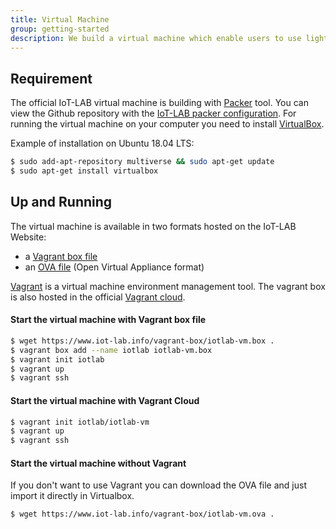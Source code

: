 ```yaml
---
title: Virtual Machine
group: getting-started
description: We build a virtual machine which enable users to use lightweight, reproducible, and portable IoT-LAB development environments. The virtual machine is configured with IoT-LAB Github repository, all command-line tools like CLI, SSH-CLI or WSCLI, toolchains compilation (arm-gcc) and much more.
---
```


## Requirement

The official IoT-LAB virtual machine is building with [Packer](https://www.packer.io/) tool. You can view the Github repository with the [IoT-LAB packer configuration](https://github.com/iot-lab/iot-lab-packer). For running the virtual machine on your computer you need to install [VirtualBox](https://www.virtualbox.org/).

Example of installation on Ubuntu 18.04 LTS:

```bash
$ sudo add-apt-repository multiverse && sudo apt-get update
$ sudo apt-get install virtualbox
```

## Up and Running

The virtual machine is available in two formats hosted on the IoT-LAB Website:

* a [Vagrant box file](https://www.iot-lab.info/vagrant-box/iotlab-vm.box)
* an [OVA file](https://www.iot-lab.info/vagrant-box/iotlab-vm.ova) (Open Virtual Appliance format)

[Vagrant](https://www.vagrantup.com/) is a virtual machine environment management tool. The vagrant box is also hosted in the official [Vagrant cloud](https://app.vagrantup.com/iotlab/boxes/iotlab-vm).


#### Start the virtual machine with Vagrant box file

```bash
$ wget https://www.iot-lab.info/vagrant-box/iotlab-vm.box .
$ vagrant box add --name iotlab iotlab-vm.box
$ vagrant init iotlab
$ vagrant up
$ vagrant ssh
```


#### Start the virtual machine with Vagrant Cloud

``` bash
$ vagrant init iotlab/iotlab-vm 
$ vagrant up
$ vagrant ssh
```

#### Start the virtual machine without Vagrant

If you don't want to use Vagrant you can download the OVA file and just import it directly in Virtualbox.

```bash
$ wget https://www.iot-lab.info/vagrant-box/iotlab-vm.ova .
```